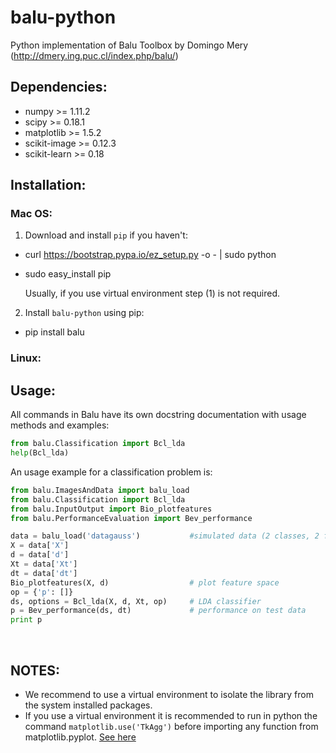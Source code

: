 # balu-python
Python implementation of Balu Toolbox by Domingo Mery (http://dmery.ing.puc.cl/index.php/balu/)

## Dependencies:
- numpy >= 1.11.2
- scipy >= 0.18.1
- matplotlib >= 1.5.2
- scikit-image >= 0.12.3
- scikit-learn >= 0.18

## Installation:
### Mac OS:
1. Download and install `pip` if you haven't:

 - curl https://bootstrap.pypa.io/ez_setup.py -o - | sudo python
    
 - sudo easy_install pip
    
   Usually, if you use virtual environment step (1) is not required.
    
2. Install `balu-python` using pip:
    
 - pip install balu
 
### Linux:

## Usage:

All commands in Balu have its own docstring documentation with usage methods and examples:
```python
from balu.Classification import Bcl_lda
help(Bcl_lda)
```

An usage example for a classification problem is:

```python
from balu.ImagesAndData import balu_load
from balu.Classification import Bcl_lda
from balu.InputOutput import Bio_plotfeatures
from balu.PerformanceEvaluation import Bev_performance

data = balu_load('datagauss')           #simulated data (2 classes, 2 features)
X = data['X']
d = data['d']
Xt = data['Xt']
dt = data['dt']
Bio_plotfeatures(X, d)                  # plot feature space
op = {'p': []}
ds, options = Bcl_lda(X, d, Xt, op)     # LDA classifier
p = Bev_performance(ds, dt)             # performance on test data
print p
```
    
## NOTES:
- We recommend to use a virtual environment to isolate the library from the system installed packages. 
- If you use a virtual environment it is recommended to run in python the command `matplotlib.use('TkAgg')` before importing any function from matplotlib.pyplot. [See here](http://matplotlib.org/faq/virtualenv_faq.html)

